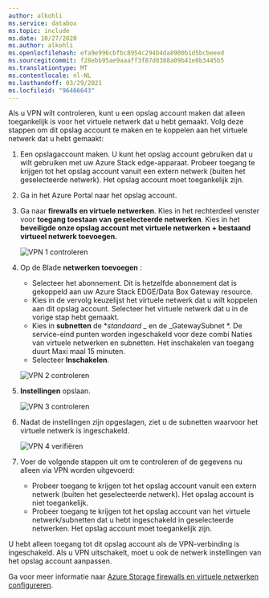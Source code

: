 ```yaml
---
author: alkohli
ms.service: databox
ms.topic: include
ms.date: 10/27/2020
ms.author: alkohli
ms.openlocfilehash: efa9e996cbfbc8954c294b4da8900b1d5bcbeeed
ms.sourcegitcommit: f28ebb95ae9aaaff3f87d8388a09b41e0b3445b5
ms.translationtype: MT
ms.contentlocale: nl-NL
ms.lasthandoff: 03/29/2021
ms.locfileid: "96466643"
---
```

Als u VPN wilt controleren, kunt u een opslag account maken dat alleen toegankelijk is voor het virtuele netwerk dat u hebt gemaakt. Volg deze stappen om dit opslag account te maken en te koppelen aan het virtuele netwerk dat u hebt gemaakt:

1. Een opslagaccount maken. U kunt het opslag account gebruiken dat u wilt gebruiken met uw Azure Stack edge-apparaat. Probeer toegang te krijgen tot het opslag account vanuit een extern netwerk (buiten het geselecteerde netwerk). Het opslag account moet toegankelijk zijn.
2. Ga in het Azure Portal naar het opslag account. 
3. Ga naar **firewalls en virtuele netwerken**. Kies in het rechterdeel venster voor **toegang toestaan van** **geselecteerde netwerken**. Kies in het **beveiligde onze opslag account met virtuele netwerken** **+ bestaand virtueel netwerk toevoegen.**

    ![VPN 1 controleren](../articles/databox-online/media/azure-stack-edge-pro-r-configure-vpn-powershell/verify-vpn-1.png)

4. Op de Blade **netwerken toevoegen** :

    - Selecteer het abonnement. Dit is hetzelfde abonnement dat is gekoppeld aan uw Azure Stack EDGE/Data Box Gateway resource. 
    - Kies in de vervolg keuzelijst het virtuele netwerk dat u wilt koppelen aan dit opslag account. Selecteer het virtuele netwerk dat u in de vorige stap hebt gemaakt.
    - Kies in **subnetten** de **_standaard_* _ en de _GatewaySubnet *. De service-eind punten worden ingeschakeld voor deze combi Naties van virtuele netwerken en subnetten. Het inschakelen van toegang duurt Maxi maal 15 minuten.
    - Selecteer **Inschakelen**.

    ![VPN 2 controleren](../articles/databox-online/media/azure-stack-edge-pro-r-configure-vpn-powershell/verify-vpn-2.png)
    
4. **Instellingen** opslaan.

    ![VPN 3 controleren](../articles/databox-online/media/azure-stack-edge-pro-r-configure-vpn-powershell/verify-vpn-3.png)

5. Nadat de instellingen zijn opgeslagen, ziet u de subnetten waarvoor het virtuele netwerk is ingeschakeld.

    ![VPN 4 verifiëren](../articles/databox-online/media/azure-stack-edge-pro-r-configure-vpn-powershell/verify-vpn-4.png)

5. Voer de volgende stappen uit om te controleren of de gegevens nu alleen via VPN worden uitgevoerd: 
    - Probeer toegang te krijgen tot het opslag account vanuit een extern netwerk (buiten het geselecteerde netwerk). Het opslag account is niet toegankelijk. 
    - Probeer toegang te krijgen tot het opslag account van het virtuele netwerk/subnetten dat u hebt ingeschakeld in geselecteerde netwerken. Het opslag account moet toegankelijk zijn. 
 
U hebt alleen toegang tot dit opslag account als de VPN-verbinding is ingeschakeld. Als u VPN uitschakelt, moet u ook de netwerk instellingen van het opslag account aanpassen. 

Ga voor meer informatie naar [Azure Storage firewalls en virtuele netwerken configureren](../articles/storage/common/storage-network-security.md). 

